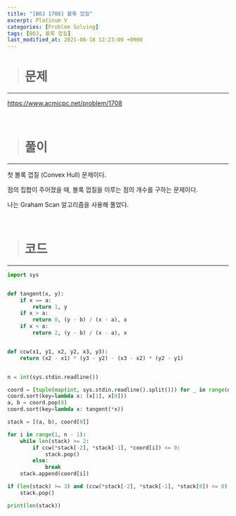 ```yaml
---
title: "[BOJ 1708] 볼록 껍질"
excerpt: Platinum V
categories: [Problem Solving]
tags: [BOJ, 볼록 껍질]
last_modified_at: 2021-08-18 12:23:00 +0900
---
```


> # 문제
---

[<u>https://www.acmicpc.net/problem/1708</u>](https://www.acmicpc.net/problem/1708)

<br>

> # 풀이
---

첫 볼록 껍질 (Convex Hull) 문제이다.

점의 집합이 주어졌을 때, 볼록 껍질을 이루는 점의 개수를 구하는 문제이다.

나는 Graham Scan 알고리즘을 사용해 풀었다.

<br>

> # 코드
---

```python
import sys


def tangent(x, y):
    if x == a:
        return 1, y
    if x > a:
        return 0, (y - b) / (x - a), x
    if x < a:
        return 2, (y - b) / (x - a), x


def ccw(x1, y1, x2, y2, x3, y3):
    return (x2 - x1) * (y3 - y2) - (x3 - x2) * (y2 - y1)


n = int(sys.stdin.readline())

coord = [tuple(map(int, sys.stdin.readline().split())) for _ in range(n)]
coord.sort(key=lambda x: (x[1], x[0]))
a, b = coord.pop(0)
coord.sort(key=lambda x: tangent(*x))

stack = [(a, b), coord[0]]

for i in range(1, n - 1):
    while len(stack) >= 2:
        if ccw(*stack[-2], *stack[-1], *coord[i]) <= 0:
            stack.pop()
        else:
            break
    stack.append(coord[i])

if (len(stack) >= 3) and (ccw(*stack[-2], *stack[-1], *stack[0]) <= 0):
    stack.pop()

print(len(stack))
```